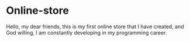 # Online-store
Hello, my dear friends, this is my first online store that I have created, and God willing, I am constantly developing in my programming career.
